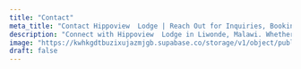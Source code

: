 ```yaml
---
title: "Contact"
meta_title: "Contact Hippoview  Lodge | Reach Out for Inquiries, Bookings, and More"
description: "Connect with Hippoview  Lodge in Liwonde, Malawi. Whether you have inquiries, want to make a booking, or simply reach out, our contact page provides the information you need. Experience premier hospitality on the shores of Shire River. Reach us today for a seamless stay at our Lodge paradise."
image: "https://kwhkgdtbuzixujazmjgb.supabase.co/storage/v1/object/public/hippoviewpics/drone/dji_fly_20220910_122626_403_1662891093316_photo_optimized.jpg"
draft: false
---
```

